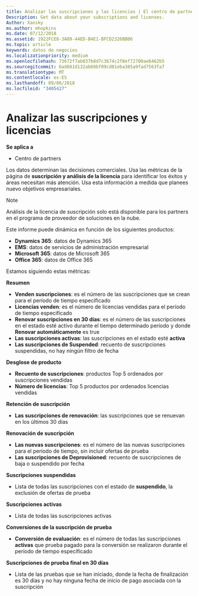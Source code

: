 ```yaml
---
title: Analizar las suscripciones y las licencias | El centro de partners
Description: Get data about your subscriptions and licenses.
Author: Xansky
ms.author: mhopkins
ms.date: 07/12/2018
ms.assetid: 1922FCE8-3A89-44ED-B4E1-BFCD2326BB06
ms.topic: article
keywords: datos de negocios
ms.localizationpriority: medium
ms.openlocfilehash: 73672f7ab037b8d7c3674c2f8ef72700ae6462b5
ms.sourcegitcommit: 6ad681d132ab60bf09cd01eba385a9fad7563fa7
ms.translationtype: MT
ms.contentlocale: es-ES
ms.lasthandoff: 09/06/2018
ms.locfileid: "3405427"
---
```

# <a name="analyze-subscriptions-and-licenses"></a>Analizar las suscripciones y licencias 

**Se aplica a**
- Centro de partners

Los datos determinan las decisiones comerciales. Usa las métricas de la página de **suscripción y análisis de la licencia** para identificar los éxitos y áreas necesitan más atención. Usa esta información a medida que planees nuevo objetivos empresariales.

> [!NOTE]
> Análisis de la licencia de suscripción solo está disponible para los partners en el programa de proveedor de soluciones en la nube.


Este informe puede dinámica en función de los siguientes productos:

 - **Dynamics 365**: datos de Dynamics 365  
 - **EMS**: datos de servicios de administración empresarial  
 - **Microsoft 365**: datos de Microsoft 365  
 - **Office 365**: datos de Office 365  


Estamos siguiendo estas métricas:

**Resumen**  
 - **Venden suscripciones**: es el número de las suscripciones que se crean para el período de tiempo especificado  
 - **Licencias venden**: es el número de licencias vendidas para el período de tiempo especificado   
 - **Renovar suscripciones en 30 días**: es el número de las suscripciones en el estado esté activo durante el tiempo determinado período y donde **Renovar automáticamente** es true
 - **Las suscripciones activas**: las suscripciones en el estado esté **activa**  
 - **Las suscripciones de Suspended**: recuento de suscripciones suspendidas, no hay ningún filtro de fecha  

**Desglose de producto**  
 - **Recuento de suscripciones**: productos Top 5 ordenados por suscripciones vendidas  
 - **Número de licencias**: Top 5 productos por ordenados licencias vendidas

**Retención de suscripción**
 - **Las suscripciones de renovación**: las suscripciones que se renuevan en los últimos 30 días  

**Renovación de suscripción**  
 - **Las nuevas suscripciones**: es el número de las nuevas suscripciones para el período de tiempo, sin incluir ofertas de prueba  
 - **Las suscripciones de Deprovisioned**: recuento de suscripciones de baja o suspendido por fecha  

**Suscripciones suspendidas**  
 - Lista de todas las suscripciones con el estado de **suspendido**, la exclusión de ofertas de prueba  
  
**Suscripciones activas**
 - Lista de todas las suscripciones activas  

**Conversiones de la suscripción de prueba**  
 - **Conversión de evaluación**: es el número de todas las suscripciones **activas** que prueba pagado para la conversión se realizaron durante el período de tiempo especificado  

**Suscripciones de prueba final en 30 días**  
 - Lista de las pruebas que se han iniciado, donde la fecha de finalización es 30 días y no hay ninguna fecha de inicio de pago asociada con la suscripción  

  